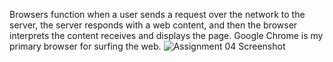 Browsers function when a user sends a request over the network to the server, the server responds with a web content, and then the browser interprets the content receives and displays the page.
Google Chrome is my primary browser for surfing the web.
![Assignment 04 Screenshot](./img/assignment-04-screenshot.png)
